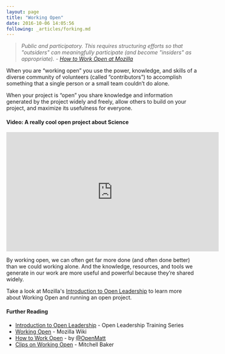 ```yaml
---
layout: page
title: "Working Open"
date: 2016-10-06 14:05:56
following: _articles/forking.md
---
```


>*Public and participatory. This requires structuring efforts so that "outsiders" can meaningfully participate (and become "insiders" as appropriate). - [How to Work Open at Mozilla](https://wiki.mozilla.org/Working_open)*


When you are “working open” you use the power, knowledge, and skills of a diverse community of volunteers (called “contributors”) to accomplish something that a single person or a small team couldn’t do alone.

When your project is “open” you share knowledge and information generated by the project widely and freely, allow others to build on your project, and maximize its usefulness for everyone.

#### Video: A really cool open project about Science
<iframe width="560" height="315" src="https://www.youtube.com/embed/S9sZglPGS2E" frameborder="0" allowfullscreen></iframe>

By working open, we can often get far more done (and often done better) than we could working alone. And the knowledge, resources, and tools we generate in our work are more useful and powerful because they’re shared widely.

Take a look at Mozilla's [Introduction to Open Leadership](https://mozilla.teachable.com/courses/mozilla-open-leadership-training-series/lectures/1380364) to learn more about Working Open and running an open project.

#### Further Reading

* [Introduction to Open Leadership](https://mozilla.teachable.com/courses/mozilla-open-leadership-training-series/lectures/1380364) - Open Leadership Training Series
* [Working Open](https://wiki.mozilla.org/Working_open) - Mozilla Wiki
* [How to Work Open](http://openmatt.org/2011/04/06/how-to-work-open/) - by [@OpenMatt](http://openmatt.org)
* [Clips on Working Open](https://wiki.mozilla.org/Contribute/Videos#Berlin_Keynote) - Mitchell Baker

